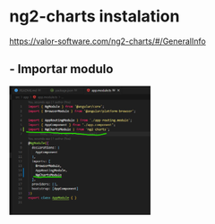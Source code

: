 # ng2-charts instalation 

https://valor-software.com/ng2-charts/#/GeneralInfo

## - Importar modulo
<img src="./src/assets/readme/1.png" alt="" data-canonical-src="./src/assets/readme/1.png" width="50%" />
